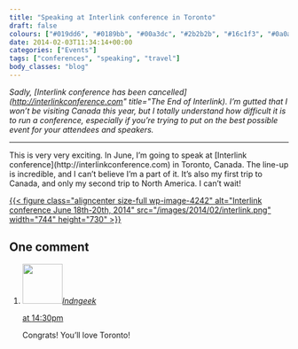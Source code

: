 ```yaml
---
title: "Speaking at Interlink conference in Toronto"
draft: false
colours: ["#019dd6", "#0189bb", "#00a3dc", "#2b2b2b", "#16c1f3", "#0a0a0a", "#86807f"]
date: 2014-02-03T11:34:14+00:00
categories: ["Events"]
tags: ["conferences", "speaking", "travel"]
body_classes: "blog"
---
```


*Sadly, [Interlink conference has been cancelled](http://interlinkconference.com" title="The End of Interlink). I’m gutted that I won’t be visiting Canada this year, but I totally understand how difficult it is to run a conference, especially if you’re trying to put on the best possible event for your attendees and speakers.*

<hr/>
This is very very exciting. In June, I’m going to speak at [Interlink conference](http://interlinkconference.com) in Toronto, Canada. The line-up is incredible, and I can’t believe I’m a part of it. It’s also my first trip to Canada, and only my second trip to North America. I can’t wait!

[{{< figure class="aligncenter size-full wp-image-4242" alt="Interlink conference June 18th-20th, 2014" src="/images/2014/02/interlink.png" width="744" height="730" >}}](http://interlinkconference.com)

## One comment

<ol class="commentlist">
	<li class="comment even thread-even depth-1" id="li-comment-9408">
			<div class="comment-author vcard">
			<img alt='' src='https://secure.gravatar.com/avatar/6a80b609636cff718222ca6ee4f35c17?s=72&amp;d=mm&amp;r=g' srcset='https://secure.gravatar.com/avatar/6a80b609636cff718222ca6ee4f35c17?s=144&amp;d=mm&amp;r=g 2x' class='avatar avatar-72 photo' height='72' width='72' /><cite class="fn"><a href='http://lndngeek.com' rel='external nofollow' class='url'>lndngeek</a></cite>
				<aside class="comment-meta commentmetadata"><p><a href="#comment-9408"><time datetime="2014-02-03T14:30:45+00:00" pubdate class="published">
		 at <span class="hours">14:30pm</span></time></a></p>
	</aside>
	</div>
	<div class="comment-entry">
		Congrats! You’ll love Toronto!
	</div>
</li>
</ol>
